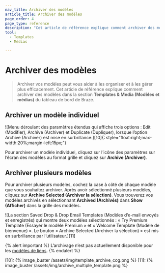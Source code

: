 ```yaml
---
nav_title: Archiver des modèles
article_title: Archiver des modèles
page_order: 4
page_type: reference
description: "Cet article de référence explique comment archiver des modèles dans la section Templates & Media (Modèles et médias) du tableau de bord de Braze."
tool: 
  - Templates
  - Médias

---
```

# Archiver des modèles

> Archiver vos modèles peut vous aider à les organiser et à les gérer plus efficacement. Cet article de référence explique comment archiver des modèles dans la section **Templates & Media (Modèles et médias)** du tableau de bord de Braze.

## Archiver un modèle individuel

![Menu déroulant des paramètres étendus qui affiche trois options : Edit (Modifier), Archive (Archiver) et Duplicate (Dupliquer), lorsque l’option Archive (Archiver) est mise en surbrillance.][10]{: style="float:right;max-width:20%;margin-left:15px;"}

Pour archiver un modèle individuel, cliquez sur l’icône des paramètres sur l’écran des modèles au format grille et cliquez sur **Archive (Archiver)**.

## Archiver plusieurs modèles

Pour archiver plusieurs modèles, cochez la case à côté de chaque modèle que vous souhaitez archiver. Après avoir sélectionné plusieurs modèles, cliquez sur **Archive Selected (Archiver la sélection)**. Vous trouverez vos modèles archivés en sélectionnant **Archived (Archivés)** dans **Show (Afficher)** dans la grille des modèles.

![La section Saved Drop & Drop Email Templates (Modèles d’e-mail envoyés et enregistrés) qui montre deux modèles sélectionnés : « Try Premium Template (Essayer le modèle Premium » et « Welcome Template (Modèle de bienvenue) ». Le bouton « Archive Selected (Archiver la sélection) » est mis en surbrillance par l’utilisateur.][11]

{% alert important %}
L’archivage n’est pas actuellement disponible pour les [modèles de liens]({{site.baseurl}}/user_guide/message_building_by_channel/email/link_templates/#link-templates).
{% endalert %}


[10]: {% image_buster /assets/img/template_archive_cog.png %}
[11]: {% image_buster /assets/img/archive_multiple_template.png %}
